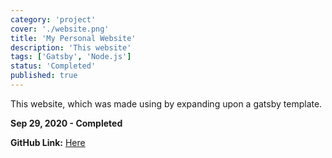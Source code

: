 ```yaml
---
category: 'project'
cover: './website.png'
title: 'My Personal Website'
description: 'This website'
tags: ['Gatsby', 'Node.js']
status: 'Completed'
published: true 
--- 
```


This website, which was made using by expanding upon a gatsby template. 

**Sep 29, 2020 - Completed**
  
**GitHub Link:** 
 <a href="https://github.com/ladeane00/gatsby-markdown-personal-website">Here</a> 